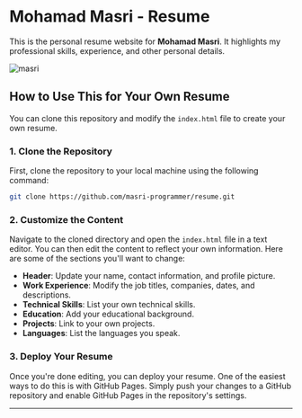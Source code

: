 # Mohamad Masri - Resume

This is the personal resume website for **Mohamad Masri**. It highlights my professional skills, experience, and other personal details.

![masri](https://github.com/user-attachments/assets/240fcf84-9026-446f-85d5-d839f1a5def9)

## How to Use This for Your Own Resume

You can clone this repository and modify the `index.html` file to create your own resume.

### 1\. Clone the Repository

First, clone the repository to your local machine using the following command:

```bash
git clone https://github.com/masri-programmer/resume.git
```

### 2\. Customize the Content

Navigate to the cloned directory and open the `index.html` file in a text editor. You can then edit the content to reflect your own information. Here are some of the sections you'll want to change:

  * **Header**: Update your name, contact information, and profile picture.
  * **Work Experience**: Modify the job titles, companies, dates, and descriptions.
  * **Technical Skills**: List your own technical skills.
  * **Education**: Add your educational background.
  * **Projects**: Link to your own projects.
  * **Languages**: List the languages you speak.

### 3\. Deploy Your Resume

Once you're done editing, you can deploy your resume. One of the easiest ways to do this is with GitHub Pages. Simply push your changes to a GitHub repository and enable GitHub Pages in the repository's settings.

-----
